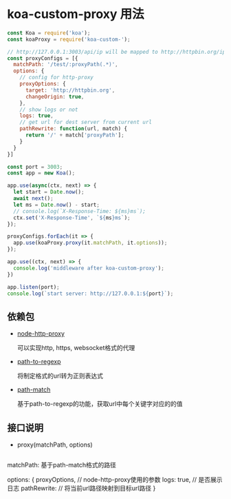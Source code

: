# koa-custom-proxy 用法

```js
const Koa = require('koa');
const koaProxy = require('koa-custom-');

// http://127.0.0.1:3003/api/ip will be mapped to http://httpbin.org/ip
const proxyConfigs = [{
  matchPath: '/test/:proxyPath(.*)',
  options: {
    // config for http-proxy
    proxyOptions: {
      target: 'http://httpbin.org',
      changeOrigin: true,
    },
    // show logs or not
    logs: true,
    // get url for dest server from current url
    pathRewrite: function(url, match) {
      return '/' + match['proxyPath'];
    }
  }
}]

const port = 3003;
const app = new Koa();

app.use(async(ctx, next) => {
  let start = Date.now();
  await next();
  let ms = Date.now() - start;
  // console.log(`X-Response-Time: ${ms}ms`);
  ctx.set('X-Response-Time', `${ms}ms`);
});

proxyConfigs.forEach(it => {
  app.use(koaProxy.proxy(it.matchPath, it.options));
});

app.use((ctx, next) => {
  console.log('middleware after koa-custom-proxy');
})

app.listen(port);
console.log(`start server: http://127.0.0.1:${port}`);
```

## 依赖包

- [node-http-proxy](https://github.com/nodejitsu/node-http-proxy)
  
  可以实现http, https, websocket格式的代理

- [path-to-regexp](https://github.com/component/path-to-regexp)

  将制定格式的url转为正则表达式

- [path-match](https://github.com/pillarjs/path-match)

  基于path-to-regexp的功能，获取url中每个关键字对应的的值
  
## 接口说明

- proxy(matchPath, options)

  ```
matchPath: 基于path-match格式的路径

options: {
  proxyOptions, // node-http-proxy使用的参数
  logs: true, // 是否展示日志
  pathRewrite: // 将当前url路径映射到目标url路径
}
```
